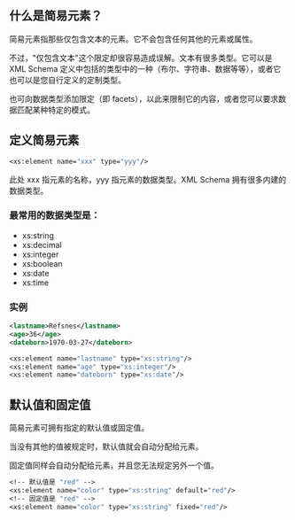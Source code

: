 ## 什么是简易元素？

简易元素指那些仅包含文本的元素。它不会包含任何其他的元素或属性。

不过，"仅包含文本"这个限定却很容易造成误解。文本有很多类型。它可以是 XML Schema 定义中包括的类型中的一种（布尔、字符串、数据等等），或者它也可以是您自行定义的定制类型。

也可向数据类型添加限定（即 facets），以此来限制它的内容，或者您可以要求数据匹配某种特定的模式。

## 定义简易元素

```scheme
<xs:element name="xxx" type="yyy"/>
```

此处 xxx 指元素的名称，yyy 指元素的数据类型。XML Schema 拥有很多内建的数据类型。

### 最常用的数据类型是：

- xs:string
- xs:decimal
- xs:integer
- xs:boolean
- xs:date
- xs:time

### 实例

```xml
<lastname>Refsnes</lastname>
<age>36</age>
<dateborn>1970-03-27</dateborn>
```

```scheme
<xs:element name="lastname" type="xs:string"/>
<xs:element name="age" type="xs:integer"/>
<xs:element name="dateborn" type="xs:date"/>
```

## 默认值和固定值

简易元素可拥有指定的默认值或固定值。

当没有其他的值被规定时，默认值就会自动分配给元素。

固定值同样会自动分配给元素，并且您无法规定另外一个值。

```scheme
<!-- 默认值是 "red" -->
<xs:element name="color" type="xs:string" default="red"/>
<!-- 固定值是 "red" -->
<xs:element name="color" type="xs:string" fixed="red"/>
```

